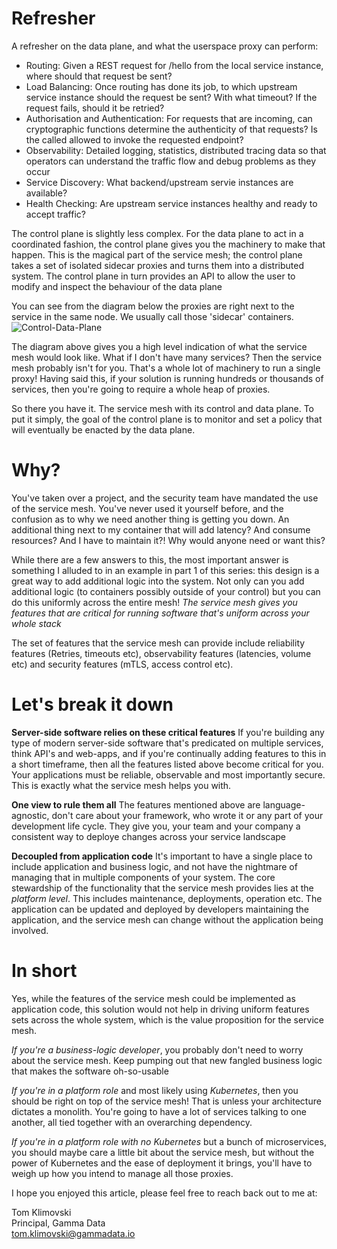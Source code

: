 
Refresher
==============

A refresher on the data plane, and what the userspace proxy can perform:

 - Routing: Given a REST request for /hello from the local service instance, where should that request be sent?
 - Load Balancing: Once routing has done its job, to which upstream service instance should the request be sent? With what timeout? If the request fails, should it be retried?
 - Authorisation and Authentication: For requests that are incoming, can cryptographic functions determine the authenticity of that requests? Is the called allowed to invoke the requested endpoint?
 - Observability: Detailed logging, statistics, distributed tracing data so that operators can understand the traffic flow and debug problems as they occur
 - Service Discovery: What backend/upstream servie instances are available?
 - Health Checking: Are upstream service instances healthy and ready to accept traffic? 

The control plane is slightly less complex. For the data plane to act in a coordinated fashion, the control plane gives you the machinery to make that happen. This is the magical part of the service mesh; the control plane takes a set of isolated sidecar proxies and turns them into a distributed system. The control plane in turn provides an API to allow the user to modify and inspect the behaviour of the data plane

You can see from the diagram below the proxies are right next to the service in the same node. We usually call those 'sidecar' containers.
![Control-Data-Plane](C:\Users\tklimovs\Desktop\control-data-plane.png "Control-Data-Plane")

The diagram above gives you a high level indication of what the service mesh would look like. What if I don't have many services? Then the service mesh probably isn't for you. That's a whole lot of machinery to run a single proxy! Having said this, if your solution is running hundreds or thousands of services, then you're going to require a whole heap of proxies.

So there you have it. The service mesh with its control and data plane. To put it simply, the goal of the control plane is to monitor and set a policy that will eventually be enacted by the data plane. 

Why?
==============

You've taken over a project, and the security team have mandated the use of the service mesh. You've never used it yourself before, and the confusion as to why we need another thing is getting you down. An additional thing next to my container that will add latency? And consume resources? And I have to maintain it?! Why would anyone need or want this?

While there are a few answers to this, the most important answer is something I alluded to in an example in part 1 of this series: this design is a great way to add additional logic into the system. Not only can you add additional logic (to containers possibly outside of your control) but you can do this uniformly across the entire mesh! *The service mesh gives you features that are critical for running software that's uniform across your whole stack*

The set of features that the service mesh can provide include reliability features (Retries, timeouts etc), observability features (latencies, volume etc) and security features (mTLS, access control etc).

Let's break it down
==============

**Server-side software relies on these critical features** If you're building any type of modern server-side software that's predicated on multiple services, think API's and web-apps, and if you're continually adding features to this in a short timeframe, then all the features listed above become critical for you. Your applications must be reliable, observable and most importantly secure. This is exactly what the service mesh helps you with.

**One view to rule them all** The features mentioned above are language-agnostic, don't care about your framework, who wrote it or any part of your development life cycle. They give you, your team and your company a consistent way to deploye changes across your service landscape

**Decoupled from application code** It's important to have a single place to include application and business logic, and not have the nightmare of managing that in multiple components of your system. The core stewardship of the functionality that the service mesh provides lies at the *platform level*. This includes maintenance, deployments, operation etc. The application can be updated and deployed by developers maintaining the application, and the service mesh can change without the application being involved. 

In short
==============
Yes, while the features of the service mesh could be implemented as application code, this solution would not help in driving uniform features sets across the whole system, which is the value proposition for the service mesh.

*If you're a business-logic developer*, you probably don't need to worry about the service mesh. Keep pumping out that new fangled business logic that makes the software oh-so-usable

*If you're in a platform role* and most likely using *Kubernetes*, then you should be right on top of the service mesh! That is unless your architecture dictates a monolith. You're going to have a lot of services talking to one another, all tied together with an overarching dependency. 

*If you're in a platform role with no Kubernetes* but a bunch of microservices, you should maybe care a little bit about the service mesh, but without the power of Kubernetes and the ease of deployment it brings, you'll have to weigh up how you intend to manage all those proxies.


I hope you enjoyed this article, please feel free to reach back out to me at:

Tom Klimovski  
Principal, Gamma Data  
tom.klimovski@gammadata.io  